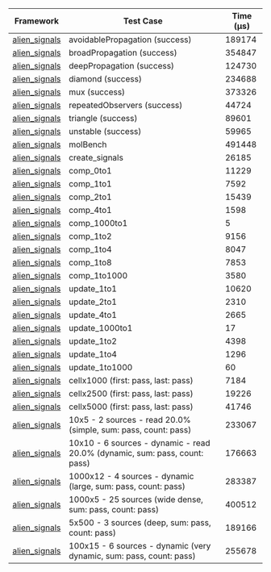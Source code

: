 | Framework | Test Case | Time (μs) |
| --- | --- | --- |
| [alien_signals](https://github.com/medz/alien-signals-dart) | avoidablePropagation (success) | 189174 |
| [alien_signals](https://github.com/medz/alien-signals-dart) | broadPropagation (success) | 354847 |
| [alien_signals](https://github.com/medz/alien-signals-dart) | deepPropagation (success) | 124730 |
| [alien_signals](https://github.com/medz/alien-signals-dart) | diamond (success) | 234688 |
| [alien_signals](https://github.com/medz/alien-signals-dart) | mux (success) | 373326 |
| [alien_signals](https://github.com/medz/alien-signals-dart) | repeatedObservers (success) | 44724 |
| [alien_signals](https://github.com/medz/alien-signals-dart) | triangle (success) | 89601 |
| [alien_signals](https://github.com/medz/alien-signals-dart) | unstable (success) | 59965 |
| [alien_signals](https://github.com/medz/alien-signals-dart) | molBench | 491448 |
| [alien_signals](https://github.com/medz/alien-signals-dart) | create_signals | 26185 |
| [alien_signals](https://github.com/medz/alien-signals-dart) | comp_0to1 | 11229 |
| [alien_signals](https://github.com/medz/alien-signals-dart) | comp_1to1 | 7592 |
| [alien_signals](https://github.com/medz/alien-signals-dart) | comp_2to1 | 15439 |
| [alien_signals](https://github.com/medz/alien-signals-dart) | comp_4to1 | 1598 |
| [alien_signals](https://github.com/medz/alien-signals-dart) | comp_1000to1 | 5 |
| [alien_signals](https://github.com/medz/alien-signals-dart) | comp_1to2 | 9156 |
| [alien_signals](https://github.com/medz/alien-signals-dart) | comp_1to4 | 8047 |
| [alien_signals](https://github.com/medz/alien-signals-dart) | comp_1to8 | 7853 |
| [alien_signals](https://github.com/medz/alien-signals-dart) | comp_1to1000 | 3580 |
| [alien_signals](https://github.com/medz/alien-signals-dart) | update_1to1 | 10620 |
| [alien_signals](https://github.com/medz/alien-signals-dart) | update_2to1 | 2310 |
| [alien_signals](https://github.com/medz/alien-signals-dart) | update_4to1 | 2665 |
| [alien_signals](https://github.com/medz/alien-signals-dart) | update_1000to1 | 17 |
| [alien_signals](https://github.com/medz/alien-signals-dart) | update_1to2 | 4398 |
| [alien_signals](https://github.com/medz/alien-signals-dart) | update_1to4 | 1296 |
| [alien_signals](https://github.com/medz/alien-signals-dart) | update_1to1000 | 60 |
| [alien_signals](https://github.com/medz/alien-signals-dart) | cellx1000 (first: pass, last: pass) | 7184 |
| [alien_signals](https://github.com/medz/alien-signals-dart) | cellx2500 (first: pass, last: pass) | 19226 |
| [alien_signals](https://github.com/medz/alien-signals-dart) | cellx5000 (first: pass, last: pass) | 41746 |
| [alien_signals](https://github.com/medz/alien-signals-dart) | 10x5 - 2 sources - read 20.0% (simple, sum: pass, count: pass) | 233067 |
| [alien_signals](https://github.com/medz/alien-signals-dart) | 10x10 - 6 sources - dynamic - read 20.0% (dynamic, sum: pass, count: pass) | 176663 |
| [alien_signals](https://github.com/medz/alien-signals-dart) | 1000x12 - 4 sources - dynamic (large, sum: pass, count: pass) | 283387 |
| [alien_signals](https://github.com/medz/alien-signals-dart) | 1000x5 - 25 sources (wide dense, sum: pass, count: pass) | 400512 |
| [alien_signals](https://github.com/medz/alien-signals-dart) | 5x500 - 3 sources (deep, sum: pass, count: pass) | 189166 |
| [alien_signals](https://github.com/medz/alien-signals-dart) | 100x15 - 6 sources - dynamic (very dynamic, sum: pass, count: pass) | 255678 |
